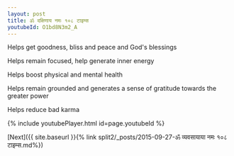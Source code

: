 ```yaml
---
layout: post
title: ॐ दक्षिणाय नमः १०८ टाइम्स
youtubeId: O1bd8N3m2_A
---
```

 
 
Helps get goodness, bliss and peace and God's blessings
 
Helps remain focused, help generate inner energy 
 
Helps boost physical and mental health 
 
Helps remain grounded and generates a sense of gratitude towards the greater power 
 
Helps reduce bad karma
 
 
 
 


{% include youtubePlayer.html id=page.youtubeId %}
 
[Next]({{ site.baseurl }}{% link  split2/_posts/2015-09-27-ॐ व्यवसायाया नमः १०८ टाइम्स.md%})
 
